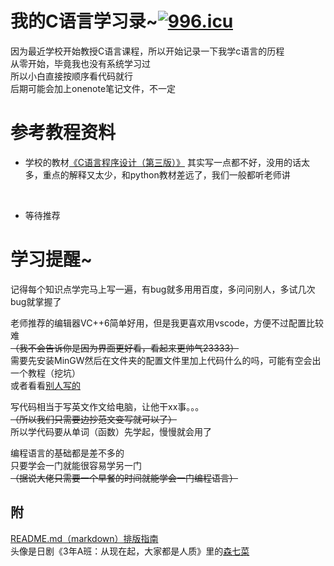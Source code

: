 我的C语言学习录~<a href="https://996.icu"><img src="https://img.shields.io/badge/link-996.icu-red.svg" alt="996.icu" /></a>
====
因为最近学校开始教授C语言课程，所以开始记录一下我学c语言的历程<br>
从零开始，毕竟我也没有系统学习过<br>
所以小白直接按顺序看代码就行<br>
后期可能会加上onenote笔记文件，不一定<br>
# 参考教程资料
 - 学校的教材[《C语言程序设计（第三版）》](https://item.jd.com/69098642544.html)
其实写一点都不好，没用的话太多，重点的解释又太少，和python教材差远了，我们一般都听老师讲<br>
<br>

 - 等待推荐<br>

# 学习提醒~
记得每个知识点学完马上写一遍，有bug就多用用百度，多问问别人，多试几次bug就掌握了<br>

老师推荐的编辑器VC++6简单好用，但是我更喜欢用vscode，方便不过配置比较难<br>
~~（我不会告诉你是因为界面更好看，看起来更帅气23333）~~<br>
需要先安装MinGW然后在文件夹的配置文件里加上代码什么的吗，可能有空会出一个教程（挖坑）<br>
或者看看[别人写的](https://blog.csdn.net/xiezuozhen/article/details/103930182)<br>

写代码相当于写英文作文给电脑，让他干xx事。。。<br>
~~（所以我们只需要边抄范文变写就可以了）~~<br>
所以学代码要从单词（函数）先学起，慢慢就会用了<br>

编程语言的基础都是差不多的<br>
只要学会一门就能很容易学另一门<br>
~~（据说大佬只需要一个早餐的时间就能学会一门编程语言）~~<br>

附
---
[README.md（markdown）排版指南](https://blog.csdn.net/u012067966/article/details/50736647)<br>
头像是日剧《3年A班：从现在起，大家都是人质》里的[森七菜](https://movie.douban.com/celebrity/1378190/)
